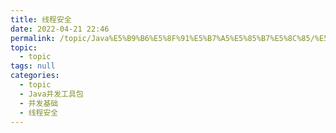 ```yaml
---
title: 线程安全
date: 2022-04-21 22:46
permalink: /topic/Java%E5%B9%B6%E5%8F%91%E5%B7%A5%E5%85%B7%E5%8C%85/%E5%B9%B6%E5%8F%91%E5%9F%BA%E7%A1%80/%E7%BA%BF%E7%A8%8B%E5%AE%89%E5%85%A8
topic: 
  - topic
tags: null
categories: 
  - topic
  - Java并发工具包
  - 并发基础
  - 线程安全
---
```

　　‍
